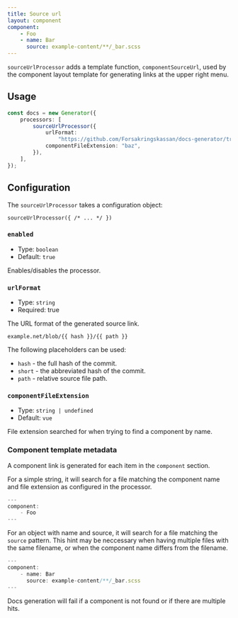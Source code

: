 ```yaml
---
title: Source url
layout: component
component:
    - Foo
    - name: Bar
      source: example-content/**/_bar.scss
---
```


`sourceUrlProcessor` adds a template function, `componentSourceUrl`, used by the component layout
template for generating links at the upper right menu.

## Usage

```ts
const docs = new Generator({
    processors: [
        sourceUrlProcessor({
            urlFormat:
                "https://github.com/Forsakringskassan/docs-generator/tree/main/{{path}}",
            componentFileExtension: "baz",
        }),
    ],
});
```

## Configuration

The `sourceUrlProcessor` takes a configuration object:

`sourceUrlProcessor({ /* ... */ })`

### `enabled`

-   Type: `boolean`
-   Default: `true`

Enables/disables the processor.

### `urlFormat`

-   Type: `string`
-   Required: true

The URL format of the generated source link.

`example.net/blob/{{ hash }}/{{ path }}`

The following placeholders can be used:

-   `hash` - the full hash of the commit.
-   `short` - the abbreviated hash of the commit.
-   `path` - relative source file path.

### `componentFileExtension`

-   Type: `string | undefined`
-   Default: `vue`

File extension searched for when trying to find a component by name.

### Component template metadata

A component link is generated for each item in the `component` section.

For a simple string, it will search for a file matching the component name and file extension as configured in the processor.

```ts
---
component:
    - Foo
---
```

For an object with name and source, it will search for a file matching the `source` pattern.
This hint may be neccessary when having multiple files with the same filename, or when the component name
differs from the filename.

```ts
---
component:
    - name: Bar
      source: example-content/**/_bar.scss
---
```

Docs generation will fail if a component is not found or if there are multiple hits.
